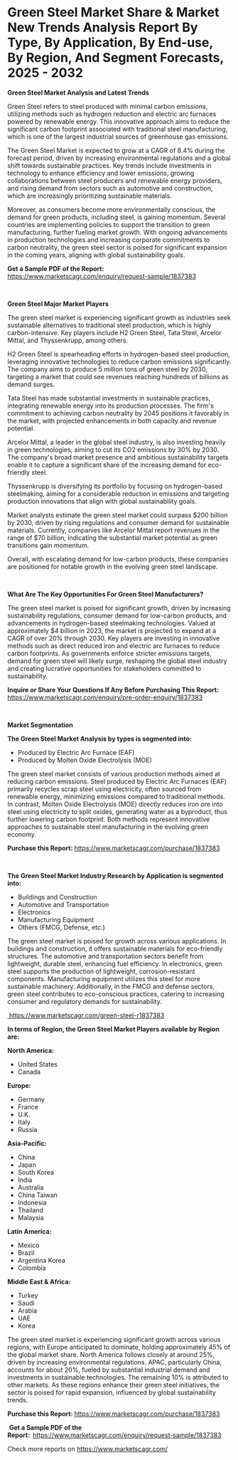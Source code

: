 <p><h1>Green Steel Market Share & Market New Trends Analysis Report By Type, By Application, By End-use, By Region, And Segment Forecasts, 2025 - 2032</h1></p><p><strong>Green Steel Market Analysis and Latest Trends</strong></p>
<p><p>Green Steel refers to steel produced with minimal carbon emissions, utilizing methods such as hydrogen reduction and electric arc furnaces powered by renewable energy. This innovative approach aims to reduce the significant carbon footprint associated with traditional steel manufacturing, which is one of the largest industrial sources of greenhouse gas emissions.</p><p>The Green Steel Market is expected to grow at a CAGR of 8.4% during the forecast period, driven by increasing environmental regulations and a global shift towards sustainable practices. Key trends include investments in technology to enhance efficiency and lower emissions, growing collaborations between steel producers and renewable energy providers, and rising demand from sectors such as automotive and construction, which are increasingly prioritizing sustainable materials.</p><p>Moreover, as consumers become more environmentally conscious, the demand for green products, including steel, is gaining momentum. Several countries are implementing policies to support the transition to green manufacturing, further fueling market growth. With ongoing advancements in production technologies and increasing corporate commitments to carbon neutrality, the green steel sector is poised for significant expansion in the coming years, aligning with global sustainability goals.</p></p>
<p><strong>Get a Sample PDF of the Report:&nbsp;</strong> <a href="https://www.marketscagr.com/enquiry/request-sample/1837383?utm_campaign=2882&utm_medium=2&utm_source=Github&utm_content=ia&utm_term=02042025&utm_id=green-steel">https://www.marketscagr.com/enquiry/request-sample/1837383</a></p>
<p>&nbsp;</p>
<p><strong>Green Steel Major Market Players</strong></p>
<p><p>The green steel market is experiencing significant growth as industries seek sustainable alternatives to traditional steel production, which is highly carbon-intensive. Key players include H2 Green Steel, Tata Steel, Arcelor Mittal, and Thyssenkrupp, among others.</p><p>H2 Green Steel is spearheading efforts in hydrogen-based steel production, leveraging innovative technologies to reduce carbon emissions significantly. The company aims to produce 5 million tons of green steel by 2030, targeting a market that could see revenues reaching hundreds of billions as demand surges.</p><p>Tata Steel has made substantial investments in sustainable practices, integrating renewable energy into its production processes. The firm's commitment to achieving carbon neutrality by 2045 positions it favorably in the market, with projected enhancements in both capacity and revenue potential.</p><p>Arcelor Mittal, a leader in the global steel industry, is also investing heavily in green technologies, aiming to cut its CO2 emissions by 30% by 2030. The company's broad market presence and ambitious sustainability targets enable it to capture a significant share of the increasing demand for eco-friendly steel.</p><p>Thyssenkrupp is diversifying its portfolio by focusing on hydrogen-based steelmaking, aiming for a considerable reduction in emissions and targeting production innovations that align with global sustainability goals. </p><p>Market analysts estimate the green steel market could surpass $200 billion by 2030, driven by rising regulations and consumer demand for sustainable materials. Currently, companies like Arcelor Mittal report revenues in the range of $70 billion, indicating the substantial market potential as green transitions gain momentum. </p><p>Overall, with escalating demand for low-carbon products, these companies are positioned for notable growth in the evolving green steel landscape.</p></p>
<p>&nbsp;</p>
<p><strong>What Are The Key Opportunities For Green Steel Manufacturers?</strong></p>
<p><p>The green steel market is poised for significant growth, driven by increasing sustainability regulations, consumer demand for low-carbon products, and advancements in hydrogen-based steelmaking technologies. Valued at approximately $4 billion in 2023, the market is projected to expand at a CAGR of over 20% through 2030. Key players are investing in innovative methods such as direct reduced iron and electric arc furnaces to reduce carbon footprints. As governments enforce stricter emissions targets, demand for green steel will likely surge, reshaping the global steel industry and creating lucrative opportunities for stakeholders committed to sustainability.</p></p>
<p><strong>Inquire or Share Your Questions If Any Before Purchasing This Report:</strong> <a href="https://www.marketscagr.com/enquiry/pre-order-enquiry/1837383?utm_campaign=2882&utm_medium=2&utm_source=Github&utm_content=ia&utm_term=02042025&utm_id=green-steel">https://www.marketscagr.com/enquiry/pre-order-enquiry/1837383</a></p>
<p>&nbsp;</p>
<p><strong>Market Segmentation</strong></p>
<p><strong>The Green Steel Market Analysis by types is segmented into:</strong></p>
<p><ul><li>Produced by Electric Arc Furnace (EAF)</li><li>Produced by Molten Oxide Electrolysis (MOE)</li></ul></p>
<p><p>The green steel market consists of various production methods aimed at reducing carbon emissions. Steel produced by Electric Arc Furnaces (EAF) primarily recycles scrap steel using electricity, often sourced from renewable energy, minimizing emissions compared to traditional methods. In contrast, Molten Oxide Electrolysis (MOE) directly reduces iron ore into steel using electricity to split oxides, generating water as a byproduct, thus further lowering carbon footprint. Both methods represent innovative approaches to sustainable steel manufacturing in the evolving green economy.</p></p>
<p><strong>Purchase this Report:&nbsp;</strong><a href="https://www.marketscagr.com/purchase/1837383?utm_campaign=2882&utm_medium=2&utm_source=Github&utm_content=ia&utm_term=02042025&utm_id=green-steel">https://www.marketscagr.com/purchase/1837383</a></p>
<p>&nbsp;</p>
<p><strong>The Green Steel Market Industry Research by Application is segmented into:</strong></p>
<p><ul><li>Buildings and Construction</li><li>Automotive and Transportation</li><li>Electronics</li><li>Manufacturing Equipment</li><li>Others (FMCG, Defense, etc.)</li></ul></p>
<p><p>The green steel market is poised for growth across various applications. In buildings and construction, it offers sustainable materials for eco-friendly structures. The automotive and transportation sectors benefit from lightweight, durable steel, enhancing fuel efficiency. In electronics, green steel supports the production of lightweight, corrosion-resistant components. Manufacturing equipment utilizes this steel for more sustainable machinery. Additionally, in the FMCG and defense sectors, green steel contributes to eco-conscious practices, catering to increasing consumer and regulatory demands for sustainability.</p></p>
<p><a href="https://www.marketscagr.com/green-steel-r1837383?utm_campaign=2882&utm_medium=2&utm_source=Github&utm_content=ia&utm_term=02042025&utm_id=green-steel">&nbsp;https://www.marketscagr.com/green-steel-r1837383</a></p>
<p><strong>In terms of Region, the Green Steel Market Players available by Region are:</strong></p>
<p>
    <p> <strong> North America: </strong>
        <ul>
            <li>United States</li>
            <li>Canada</li>
        </ul>
        </p> 
    <p> <strong> Europe: </strong>
        <ul>
            <li>Germany</li>
            <li>France</li>
            <li>U.K.</li>
            <li>Italy</li>
            <li>Russia</li>
        </ul>
        </p> 
    <p> <strong> Asia-Pacific: </strong>
        <ul>
            <li>China</li>
            <li>Japan</li>
            <li>South Korea</li>
            <li>India</li>
            <li>Australia</li>
            <li>China Taiwan</li>
            <li>Indonesia</li>
            <li>Thailand</li>
            <li>Malaysia</li>
        </ul>
        </p> 
    <p> <strong> Latin America: </strong>
        <ul>
            <li>Mexico</li>
            <li>Brazil</li>
            <li>Argentina Korea</li>
            <li>Colombia</li>
        </ul>
        </p> 
    <p> <strong> Middle East & Africa: </strong>
        <ul>
            <li>Turkey</li>
            <li>Saudi</li>
            <li>Arabia</li>
            <li>UAE</li>
            <li>Korea</li>
        </ul>
    </p>
    </p>
<p><p>The green steel market is experiencing significant growth across various regions, with Europe anticipated to dominate, holding approximately 45% of the global market share. North America follows closely at around 25%, driven by increasing environmental regulations. APAC, particularly China, accounts for about 20%, fueled by substantial industrial demand and investments in sustainable technologies. The remaining 10% is attributed to other markets. As these regions enhance their green steel initiatives, the sector is poised for rapid expansion, influenced by global sustainability trends.</p></p>
<p><strong>Purchase this Report: </strong><a href="https://www.marketscagr.com/purchase/1837383?utm_campaign=2882&utm_medium=2&utm_source=Github&utm_content=ia&utm_term=02042025&utm_id=green-steel">https://www.marketscagr.com/purchase/1837383</a></p>
<p>&nbsp;<strong>Get a Sample PDF of the Report:&nbsp;&nbsp;</strong><a href="https://www.marketscagr.com/enquiry/request-sample/1837383?utm_campaign=2882&utm_medium=2&utm_source=Github&utm_content=ia&utm_term=02042025&utm_id=green-steel">https://www.marketscagr.com/enquiry/request-sample/1837383</a></p>
<p><strong></strong></p>
<p>Check more reports on <a href="https://www.marketscagr.com/?utm_campaign=2882&utm_medium=2&utm_source=Github&utm_content=ia&utm_term=02042025&utm_id=green-steel">https://www.marketscagr.com/</a></p>